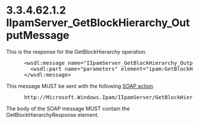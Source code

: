 <html dir="LTR" xmlns:mshelp="http://msdn.microsoft.com/mshelp" xmlns:ddue="http://ddue.schemas.microsoft.com/authoring/2003/5" xmlns:xlink="http://www.w3.org/1999/xlink" xmlns:tool="http://www.microsoft.com/tooltip">
 <body>
 <div id="header">
 <h1 class="heading">3.3.4.62.1.2 IIpamServer_GetBlockHierarchy_OutputMessage</h1>
 </div>
 <div id="mainSection">
 <div id="mainBody">
 <div id="allHistory" class="saveHistory"></div>
 <div id="sectionSection0" class="section" name="collapseableSection">
 

<p>This is the response for the GetBlockHierarchy operation.</p>

<dl>
<dd>
<div><pre> &lt;wsdl:message name=&quot;IIpamServer_GetBlockHierarchy_OutputMessage&quot;&gt;
   &lt;wsdl:part name=&quot;parameters&quot; element=&quot;ipam:GetBlockHierarchyResponse&quot; /&gt;
 &lt;/wsdl:message&gt;
</pre></div>
</dd></dl>

<p>This message MUST be sent with the following <a href="21b4a631-8f28-420f-822f-c5f879d5046e.md#gt_c1358651-96c1-4ce0-8e1f-b0b7a94145e3">SOAP action</a>.</p>

<dl>
<dd>
<div><pre> http://Microsoft.Windows.Ipam/IIpamServer/GetBlockHierarchyResponse
</pre></div>
</dd></dl>

<p>The body of the SOAP message MUST contain the GetBlockHierarchyResponse
element.</p>


 </div>
 </div>
 </div>
 </body>
</html>